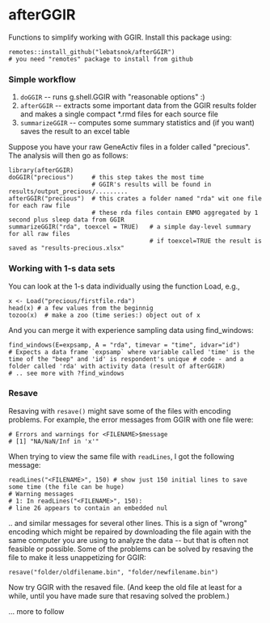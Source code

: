 # afterGGIR

Functions to simplify working with GGIR. Install this package using:

```
remotes::install_github("lebatsnok/afterGGIR")
# you need "remotes" package to install from github
```

### Simple workflow

1) `doGGIR` -- runs g.shell.GGIR with "reasonable options" :) 
2) `afterGGIR` -- extracts some important data from the GGIR results folder and makes a single compact *.rmd files for each source file
3) `summarizeGGIR` -- computes some summary statistics and (if you want) saves the result to an excel table

Suppose you have your raw GeneActiv files in a folder called "precious". The analysis will then go as follows:

```
library(afterGGIR)
doGGIR("precious")     # this step takes the most time
                       # GGIR's results will be found in results/output_precious/.........
afterGGIR("precious")  # this crates a folder named "rda" wit one file for each raw file
                       # these rda files contain ENMO aggregated by 1 second plus sleep data from GGIR
summarizeGGIR("rda", toexcel = TRUE)   # a simple day-level summary for all raw files
                                       # if toexcel=TRUE the result is saved as "results-precious.xlsx"
```

### Working with 1-s data sets

You can look at the 1-s data individually using the function Load, e.g.,

```
x <- Load("precious/firstfile.rda")
head(x) # a few values from the beginnig
tozoo(x)  # make a zoo (time series:) object out of x
```

And you can merge it with experience sampling data using find_windows:

```
find_windows(E=expsamp, A = "rda", timevar = "time", idvar="id")
# Expects a data frame `expsamp` where variable called 'time' is the time of the "beep" and 'id' is respondent's unique # code - and a folder called 'rda' with activity data (result of afterGGIR)
# .. see more with ?find_windows
```


### Resave

Resaving with `resave()` might save some of the files with encoding problems. For example, the error messages from GGIR with one file were:

```
# Errors and warnings for <FILENAME>$message
# [1] "NA/NaN/Inf in 'x'"
```

When trying to view the same file with `readLines`, I got the following message:

```
readLines("<FILENAME>", 150) # show just 150 initial lines to save some time (the file can be huge)
# Warning messages
# 1: In readLines("<FILENAME>", 150):
# line 26 appears to contain an embedded nul
``` 

.. and similar messages for several other lines. This is a sign of "wrong" encoding which might be repaired by downloading the file again with the same computer you are using to analyze the data -- but that is often not feasible or possible. Some of the problems can be solved by resaving the file to make it less unappetizing for GGIR:

```
resave("folder/oldfilename.bin", "folder/newfilename.bin")
```

Now try GGIR with the resaved file. (And keep the old file at least for a while, until you have made sure that resaving solved the problem.)


... more to follow
